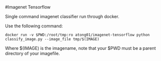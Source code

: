 #Imagenet Tensorflow

Single command imagenet classifier run through docker.

Use the following command:
```
docker run -v $PWD:/root/tmp:ro atong01/imagenet-tensorflow python classify_image.py --image_file tmp/$(IMAGE)
```

Where $(IMAGE) is the imagename, note that your $PWD must be a parent directory of your imagefile.

